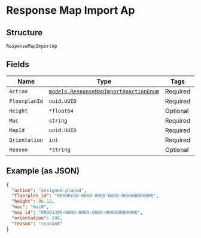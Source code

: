 
# Response Map Import Ap

## Structure

`ResponseMapImportAp`

## Fields

| Name | Type | Tags | Description |
|  --- | --- | --- | --- |
| `Action` | [`models.ResponseMapImportApActionEnum`](../../doc/models/response-map-import-ap-action-enum.md) | Required | - |
| `FloorplanId` | `uuid.UUID` | Required | - |
| `Height` | `*float64` | Optional | - |
| `Mac` | `string` | Required | - |
| `MapId` | `uuid.UUID` | Required | - |
| `Orientation` | `int` | Required | - |
| `Reason` | `*string` | Optional | - |

## Example (as JSON)

```json
{
  "action": "assigned-placed",
  "floorplan_id": "00000c80-0000-0000-0000-000000000000",
  "height": 86.12,
  "mac": "mac0",
  "map_id": "00001390-0000-0000-0000-000000000000",
  "orientation": 240,
  "reason": "reason8"
}
```

